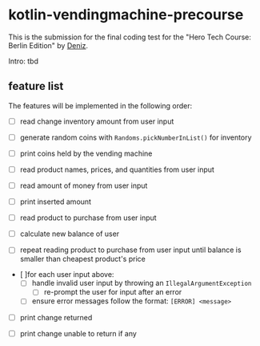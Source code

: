 # kotlin-vendingmachine-precourse

This is the submission for the final coding test for the "Hero Tech Course: Berlin Edition" by [Deniz](https://github.com/deniz-oezdemir).

Intro: tbd

## feature list

The features will be implemented in the following order:

- [ ] read change inventory amount from user input
- [ ] generate random coins with `Randoms.pickNumberInList()` for inventory
- [ ] print coins held by the vending machine

- [ ] read product names, prices, and quantities from user input
- [ ] read amount of money from user input
- [ ] print inserted amount

- [ ] read product to purchase from user input
- [ ] calculate new balance of user
- [ ] repeat reading product to purchase from user input until
balance is smaller than cheapest product's price

- [ ]for each user input above:
    - [ ] handle invalid user input by throwing an `IllegalArgumentException`
        - [ ] re-prompt the user for input after an error
    - [ ] ensure error messages follow the format: `[ERROR] <message>`

- [ ] print change returned
- [ ] print change unable to return if any


